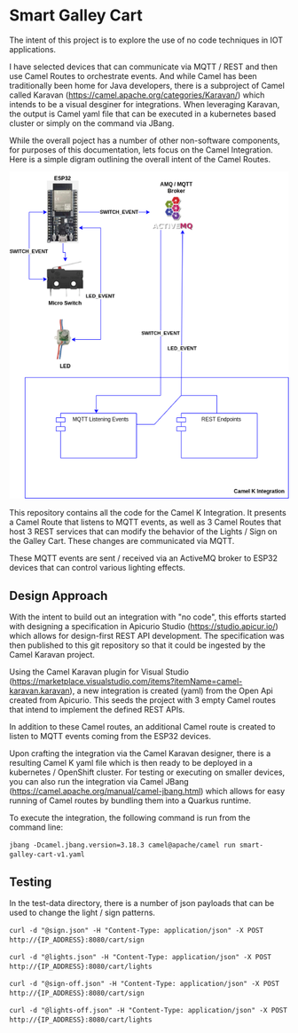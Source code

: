 # Smart Galley Cart

The intent of this project is to explore the use of no code techniques in IOT applications.

I have selected devices that can communicate via MQTT / REST and then use Camel Routes to orchestrate events.  And while Camel has been traditionally been home for Java developers, there is a subproject of Camel called Karavan (https://camel.apache.org/categories/Karavan/) which intends to be a visual desginer for integrations.  When leveraging Karavan, the output is Camel yaml file that can be executed in a kubernetes based cluster or simply on the command via JBang.

While the overall poject has a number of other non-software components, for purposes of this documentation, lets focus on the Camel Integration. Here is a simple digram outlining the overall intent of the Camel Routes.

![Smart Galley Cart Architecture](images/smart-galley-cart.drawio.png)

This repository contains all the code for the Camel K Integration.  It presents a Camel Route that listens to MQTT events, as well
as 3 Camel Routes that host 3 REST services that can modify the behavior of the Lights / Sign on the Galley Cart.  These changes
are communicated via MQTT.

These MQTT events are sent / received via an ActiveMQ broker to ESP32 devices that can control various lighting effects.

## Design Approach

With the intent to build out an integration with "no code", this efforts started with designing a specification in Apicurio Studio
(https://studio.apicur.io/) which allows for design-first REST API development. The specification was then published to this
git repository so that it could be ingested by the Camel Karavan project.

Using the Camel Karavan plugin for Visual Studio (https://marketplace.visualstudio.com/items?itemName=camel-karavan.karavan), a
new integration is created (yaml) from the Open Api created from Apicurio. This seeds the project with 3 empty Camel routes that
intend to implement the defined REST APIs.

In addition to these Camel routes, an additional Camel route is created to listen to MQTT events coming from the ESP32 devices.

Upon crafting the integration via the Camel Karavan designer, there is a resulting Camel K yaml file which is then ready to be
deployed in a kubernetes / OpenShift cluster. For testing or executing on smaller devices, you can also run the integration
via Camel JBang (https://camel.apache.org/manual/camel-jbang.html) which allows for easy running of Camel routes by bundling
them into a Quarkus runtime.

To execute the integration, the following command is run from the command line:

`jbang -Dcamel.jbang.version=3.18.3 camel@apache/camel run smart-galley-cart-v1.yaml`

## Testing

In the test-data directory, there is a number of json payloads that can be used to change the light / sign patterns.

`curl -d "@sign.json" -H "Content-Type: application/json" -X POST http://{IP_ADDRESS}:8080/cart/sign`

`curl -d "@lights.json" -H "Content-Type: application/json" -X POST http://{IP_ADDRESS}:8080/cart/lights`

`curl -d "@sign-off.json" -H "Content-Type: application/json" -X POST http://{IP_ADDRESS}:8080/cart/sign`

`curl -d "@lights-off.json" -H "Content-Type: application/json" -X POST http://{IP_ADDRESS}:8080/cart/lights`
